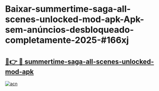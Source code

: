 # Baixar-summertime-saga-all-scenes-unlocked-mod-apk-Apk-sem-anúncios-desbloqueado-completamente-2025-#166xj

# <h2><a href="https://ainizakaria.my?title=summertime-saga-all-scenes-unlocked-mod-apk&ref=24M">🔗👉 🔴 summertime-saga-all-scenes-unlocked-mod-apk</a></h2>

[![acn](https://github.com/user-attachments/assets/0f9c940e-d8b0-45ae-aac7-cd30a18b3e1c)](https://ainizakaria.my?title=summertime-saga-all-scenes-unlocked-mod-apk&ref=24M)

